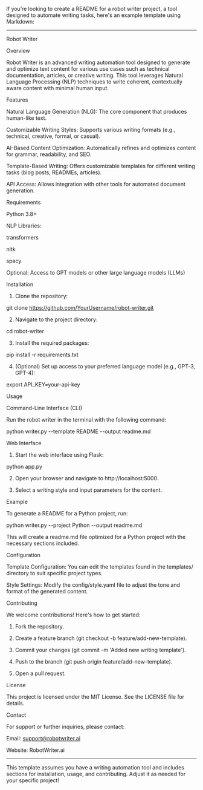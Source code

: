 If you’re looking to create a README for a robot writer project, a tool designed to automate writing tasks, here's an example template using Markdown:


---

Robot Writer

Overview

Robot Writer is an advanced writing automation tool designed to generate and optimize text content for various use cases such as technical documentation, articles, or creative writing. This tool leverages Natural Language Processing (NLP) techniques to write coherent, contextually aware content with minimal human input.

Features

Natural Language Generation (NLG): The core component that produces human-like text.

Customizable Writing Styles: Supports various writing formats (e.g., technical, creative, formal, or casual).

AI-Based Content Optimization: Automatically refines and optimizes content for grammar, readability, and SEO.

Template-Based Writing: Offers customizable templates for different writing tasks (blog posts, READMEs, articles).

API Access: Allows integration with other tools for automated document generation.


Requirements

Python 3.8+

NLP Libraries:

transformers

nltk

spacy


Optional: Access to GPT models or other large language models (LLMs)


Installation

1. Clone the repository:

git clone https://github.com/YourUsername/robot-writer.git


2. Navigate to the project directory:

cd robot-writer


3. Install the required packages:

pip install -r requirements.txt


4. (Optional) Set up access to your preferred language model (e.g., GPT-3, GPT-4):

export API_KEY=your-api-key



Usage

Command-Line Interface (CLI)

Run the robot writer in the terminal with the following command:

python writer.py --template README --output readme.md

Web Interface

1. Start the web interface using Flask:

python app.py


2. Open your browser and navigate to http://localhost:5000.


3. Select a writing style and input parameters for the content.



Example

To generate a README for a Python project, run:

python writer.py --project Python --output readme.md

This will create a readme.md file optimized for a Python project with the necessary sections included.

Configuration

Template Configuration: You can edit the templates found in the templates/ directory to suit specific project types.

Style Settings: Modify the config/style.yaml file to adjust the tone and format of the generated content.


Contributing

We welcome contributions! Here's how to get started:

1. Fork the repository.


2. Create a feature branch (git checkout -b feature/add-new-template).


3. Commit your changes (git commit -m 'Added new writing template').


4. Push to the branch (git push origin feature/add-new-template).


5. Open a pull request.



License

This project is licensed under the MIT License. See the LICENSE file for details.

Contact

For support or further inquiries, please contact:

Email: support@robotwriter.ai

Website: RobotWriter.ai



---

This template assumes you have a writing automation tool and includes sections for installation, usage, and contributing. Adjust it as needed for your specific project!

